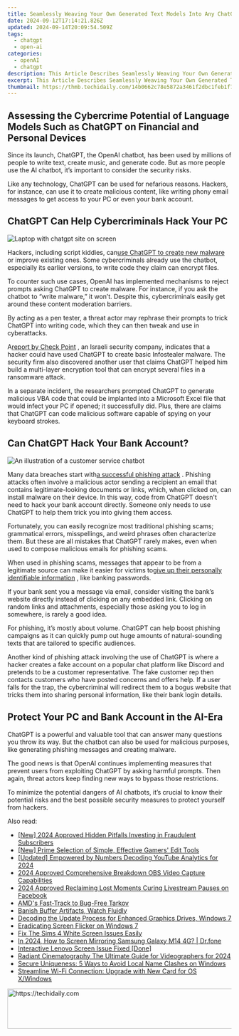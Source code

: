 ```yaml
---
title: Seamlessly Weaving Your Own Generated Text Models Into Any ChatGPT Exchange
date: 2024-09-12T17:14:21.826Z
updated: 2024-09-14T20:09:54.509Z
tags:
  - chatgpt
  - open-ai
categories:
  - openAI
  - chatgpt
description: This Article Describes Seamlessly Weaving Your Own Generated Text Models Into Any ChatGPT Exchange
excerpt: This Article Describes Seamlessly Weaving Your Own Generated Text Models Into Any ChatGPT Exchange
thumbnail: https://thmb.techidaily.com/14b0662c78e5872a3461f2dbc1feb1f76e4bd1f2823265595248b4cc420c76ab.jpg
---
```


## Assessing the Cybercrime Potential of Language Models Such as ChatGPT on Financial and Personal Devices

 Since its launch, ChatGPT, the OpenAI chatbot, has been used by millions of people to write text, create music, and generate code. But as more people use the AI chatbot, it’s important to consider the security risks.

 Like any technology, ChatGPT can be used for nefarious reasons. Hackers, for instance, can use it to create malicious content, like writing phony email messages to get access to your PC or even your bank account.

## ChatGPT Can Help Cybercriminals Hack Your PC

![Laptop with chatgpt site on screen](https://static1.makeuseofimages.com/wordpress/wp-content/uploads/2023/04/laptop-with-chatgpt-site-on-screen.jpg)

 Hackers, including script kiddies, can[use ChatGPT to create new malware](https://www.makeuseof.com/can-chatgpt-be-used-malware-creation/) or improve existing ones. Some cybercriminals already use the chatbot, especially its earlier versions, to write code they claim can encrypt files.

 To counter such use cases, OpenAI has implemented mechanisms to reject prompts asking ChatGPT to create malware. For instance, if you ask the chatbot to “write malware,” it won’t. Despite this, cybercriminals easily get around these content moderation barriers.

 By acting as a pen tester, a threat actor may rephrase their prompts to trick ChatGPT into writing code, which they can then tweak and use in cyberattacks.

 A[report by Check Point](https://research.checkpoint.com/2023/opwnai-cybercriminals-starting-to-use-chatgpt/) , an Israeli security company, indicates that a hacker could have used ChatGPT to create basic Infostealer malware. The security firm also discovered another user that claims ChatGPT helped him build a multi-layer encryption tool that can encrypt several files in a ransomware attack.

 In a separate incident, the researchers prompted ChatGPT to generate malicious VBA code that could be implanted into a Microsoft Excel file that would infect your PC if opened; it successfully did. Plus, there are claims that ChatGPT can code malicious software capable of spying on your keyboard strokes.

## Can ChatGPT Hack Your Bank Account?

![An illustration of a customer service chatbot](https://static1.makeuseofimages.com/wordpress/wp-content/uploads/2023/04/customer-service.jpg)

 Many data breaches start with[a successful phishing attack](http://www.makeuseof.com/what-is-phishing/) . Phishing attacks often involve a malicious actor sending a recipient an email that contains legitimate-looking documents or links, which, when clicked on, can install malware on their device. In this way, code from ChatGPT doesn't need to hack your bank account directly. Someone only needs to use ChatGPT to help them trick you into giving them access.

 Fortunately, you can easily recognize most traditional phishing scams; grammatical errors, misspellings, and weird phrases often characterize them. But these are all mistakes that ChatGPT rarely makes, even when used to compose malicious emails for phishing scams.

 When used in phishing scams, messages that appear to be from a legitimate source can make it easier for victims to[give up their personally identifiable information](https://www.makeuseof.com/what-is-personally-identifiable-information/) , like banking passwords.

 ​​​​​​​If your bank sent you a message via email, consider visiting the bank’s website directly instead of clicking on any embedded link. Clicking on random links and attachments, especially those asking you to log in somewhere, is rarely a good idea.

 For phishing, it’s mostly about volume. ChatGPT can help boost phishing campaigns as it can quickly pump out huge amounts of natural-sounding texts that are tailored to specific audiences.

 Another kind of phishing attack involving the use of ChatGPT is where a hacker creates a fake account on a popular chat platform like Discord and pretends to be a customer representative. The fake customer rep then contacts customers who have posted concerns and offers help. If a user falls for the trap, the cybercriminal will redirect them to a bogus website that tricks them into sharing personal information, like their bank login details.

## Protect Your PC and Bank Account in the AI-Era

 ChatGPT is a powerful and valuable tool that can answer many questions you throw its way. But the chatbot can also be used for malicious purposes, like generating phishing messages and creating malware.

 The good news is that OpenAI continues implementing measures that prevent users from exploiting ChatGPT by asking harmful prompts. Then again, threat actors keep finding new ways to bypass those restrictions.

 To minimize the potential dangers of AI chatbots, it’s crucial to know their potential risks and the best possible security measures to protect yourself from hackers.

<ins class="adsbygoogle"
     style="display:block"
     data-ad-format="autorelaxed"
     data-ad-client="ca-pub-7571918770474297"
     data-ad-slot="1223367746"></ins>

<ins class="adsbygoogle"
     style="display:block"
     data-ad-client="ca-pub-7571918770474297"
     data-ad-slot="8358498916"
     data-ad-format="auto"
     data-full-width-responsive="true"></ins>

<span class="atpl-alsoreadstyle">Also read:</span>
<div><ul>
<li><a href="https://youtube-blog.techidaily.com/024-approved-hidden-pitfalls-investing-in-fraudulent-subscribers/"><u>[New] 2024 Approved Hidden Pitfalls Investing in Fraudulent Subscribers</u></a></li>
<li><a href="https://screen-video-capture.techidaily.com/new-prime-selection-of-simple-effective-gamers-edit-tools/"><u>[New] Prime Selection of Simple, Effective Gamers' Edit Tools</u></a></li>
<li><a href="https://facebook-video-share.techidaily.com/updated-empowered-by-numbers-decoding-youtube-analytics-for-2024/"><u>[Updated] Empowered by Numbers Decoding YouTube Analytics for 2024</u></a></li>
<li><a href="https://screen-mirroring-recording.techidaily.com/2024-approved-comprehensive-breakdown-obs-video-capture-capabilities/"><u>2024 Approved Comprehensive Breakdown OBS Video Capture Capabilities</u></a></li>
<li><a href="https://facebook-video-recording.techidaily.com/2024-approved-reclaiming-lost-moments-curing-livestream-pauses-on-facebook/"><u>2024 Approved Reclaiming Lost Moments Curing Livestream Pauses on Facebook</u></a></li>
<li><a href="https://network-issues.techidaily.com/amds-fast-track-to-bug-free-tarkov/"><u>AMD's Fast-Track to Bug-Free Tarkov</u></a></li>
<li><a href="https://network-issues.techidaily.com/banish-buffer-artifacts-watch-fluidly/"><u>Banish Buffer Artifacts, Watch Fluidly</u></a></li>
<li><a href="https://network-issues.techidaily.com/decoding-the-update-process-for-enhanced-graphics-drives-windows-7/"><u>Decoding the Update Process for Enhanced Graphics Drives, Windows 7</u></a></li>
<li><a href="https://network-issues.techidaily.com/eradicating-screen-flicker-on-windows-7/"><u>Eradicating Screen Flicker on Windows 7</u></a></li>
<li><a href="https://network-issues.techidaily.com/fix-the-sims-4-white-screen-issues-easily/"><u>Fix The Sims 4 White Screen Issues Easily</u></a></li>
<li><a href="https://screen-mirror.techidaily.com/in-2024-how-to-screen-mirroring-samsung-galaxy-m14-4g-drfone-by-drfone-android/"><u>In 2024, How to Screen Mirroring Samsung Galaxy M14 4G? | Dr.fone</u></a></li>
<li><a href="https://network-issues.techidaily.com/interactive-lenovo-screen-issue-fixed-done/"><u>Interactive Lenovo Screen Issue Fixed [Done]</u></a></li>
<li><a href="https://extra-support.techidaily.com/radiant-cinematography-the-ultimate-guide-for-videographers-for-2024/"><u>Radiant Cinematography The Ultimate Guide for Videographers for 2024</u></a></li>
<li><a href="https://win11.techidaily.com/secure-uniqueness-5-ways-to-avoid-local-name-clashes-on-windows/"><u>Secure Uniqueness: 5 Ways to Avoid Local Name Clashes on Windows</u></a></li>
<li><a href="https://network-issues.techidaily.com/streamline-wi-fi-connection-upgrade-with-new-card-for-os-xwindows/"><u>Streamline Wi-Fi Connection: Upgrade with New Card for OS X/Windows</u></a></li>
</ul></div>

<!-- affiliate ads begin -->
<a href="https://unicoeye.pxf.io/c/5597632/2134494/18498" target="_top" id="2134494">
  <img src="//a.impactradius-go.com/display-ad/18498-2134494" border="0" alt="https://techidaily.com" width="721" height="90"/>
</a>
<img height="0" width="0" src="https://unicoeye.pxf.io/i/5597632/2134494/18498" style="position:absolute;visibility:hidden;" border="0" />
<!-- affiliate ads end -->

